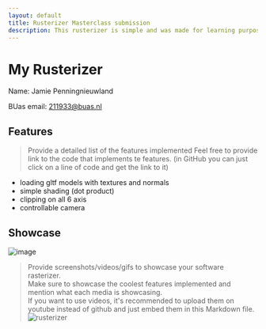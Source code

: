 ```yaml
---
layout: default
title: Rusterizer Masterclass submission
description: This rusterizer is simple and was made for learning purposes only
---
```


# My Rusterizer
Name: Jamie Penningnieuwland 

BUas email: 211933@buas.nl

## Features
> Provide a detailed list of the features implemented
> Feel free to provide link to the code that implements te features. (in GitHub you can just click on a line of code and get the link to it)

+ loading gltf models with textures and normals
+ simple shading (dot product)
+ clipping on all 6 axis
+ controllable camera 


## Showcase
![image](https://user-images.githubusercontent.com/106588989/216829741-61396cc6-8f2c-4aae-a652-b2197a0d4d99.png)

> Provide screenshots/videos/gifs to showcase your software rasterizer.  
> Make sure to showcase the coolest features implemented and mention what each media is showcasing.  
> If you want to use videos, it's recommended to upload them on youtube instead of github and just embed them in this Markdown file.
![rusterizer](https://user-images.githubusercontent.com/106588989/216830000-83a6c105-5a0a-4f51-9ef0-51ac0c187f64.gif)
